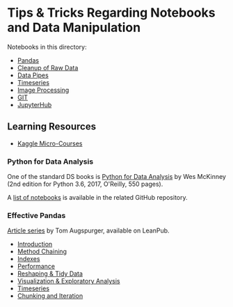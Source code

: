 # Tips & Tricks Regarding Notebooks and Data Manipulation

Notebooks in this directory:

* [Pandas](https://nbviewer.jupyter.org/github/jhermann/jupyter-by-example/blob/master/how-tos/pandas.ipynb)
* [Cleanup of Raw Data](https://nbviewer.jupyter.org/github/jhermann/jupyter-by-example/blob/master/how-tos/cleanup.ipynb)
* [Data Pipes](https://nbviewer.jupyter.org/github/jhermann/jupyter-by-example/blob/master/how-tos/data-pipes.ipynb)
* [Timeseries](https://nbviewer.jupyter.org/github/jhermann/jupyter-by-example/blob/master/how-tos/timeseries.ipynb)
* [Image Processing](https://nbviewer.jupyter.org/github/jhermann/jupyter-by-example/blob/master/how-tos/skimage.ipynb)
* [GIT](https://nbviewer.jupyter.org/github/jhermann/jupyter-by-example/blob/master/how-tos/git.ipynb)
* [JupyterHub](https://nbviewer.jupyter.org/github/jhermann/jupyter-by-example/blob/master/how-tos/jupyterhub.ipynb)


## Learning Resources

 * [Kaggle Micro-Courses](https://www.kaggle.com/learn/overview)


### Python for Data Analysis

One of the standard DS books is [Python for Data Analysis](https://books.google.de/books/about/Python_for_Data_Analysis.html?id=BCc3DwAAQBAJ) by Wes McKinney (2nd edition for Python 3.6, 2017, O'Reilly, 550 pages).

A [list of notebooks](https://github.com/wesm/pydata-book#ipython-notebooks) is available in the related GitHub repository.


### Effective Pandas

[Article series](https://leanpub.com/effective-pandas) by Tom Augspurger, available on LeanPub.

* [Introduction](https://nbviewer.jupyter.org/github/TomAugspurger/effective-pandas/blob/master/modern_1_intro.ipynb)
* [Method Chaining](https://nbviewer.jupyter.org/github/TomAugspurger/effective-pandas/blob/master/modern_2_method_chaining.ipynb)
* [Indexes](https://nbviewer.jupyter.org/github/TomAugspurger/effective-pandas/blob/master/modern_3_indexes.ipynb)
* [Performance](https://nbviewer.jupyter.org/github/TomAugspurger/effective-pandas/blob/master/modern_4_performance.ipynb)
* [Reshaping & Tidy Data](https://nbviewer.jupyter.org/github/TomAugspurger/effective-pandas/blob/master/modern_5_tidy.ipynb)
* [Visualization & Exploratory Analysis](https://nbviewer.jupyter.org/github/TomAugspurger/effective-pandas/blob/master/modern_6_visualization.ipynb)
* [Timeseries](https://nbviewer.jupyter.org/github/TomAugspurger/effective-pandas/blob/master/modern_7_timeseries.ipynb)
* [Chunking and Iteration](https://nbviewer.jupyter.org/github/TomAugspurger/effective-pandas/blob/master/modern_8_out_of_core.ipynb)
